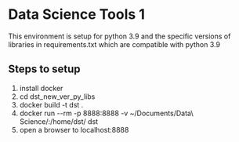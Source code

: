 # Data Science Tools 1

This environment is setup for python 3.9 and the specific versions of libraries in requirements.txt which are compatible with python 3.9

## Steps to setup

1. install docker
2. cd dst_new_ver_py_libs
3. docker build -t dst .
4. docker run --rm -p 8888:8888 -v ~/Documents/Data\ Science/:/home/dst/ dst
5. open a browser to localhost:8888
